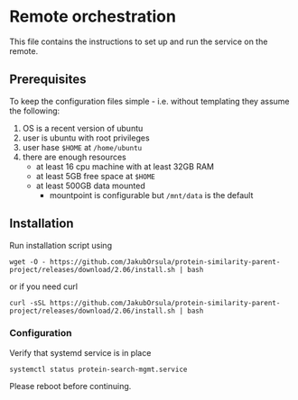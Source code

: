 # Remote orchestration

This file contains the instructions to set up and run the service on the remote.

## Prerequisites

To keep the configuration files simple - i.e. without templating they assume the following:
1. OS is a recent version of ubuntu
2. user is ubuntu with root privileges
3. user hase `$HOME` at `/home/ubuntu`
4. there are enough resources
    + at least 16 cpu machine with at least 32GB  RAM
    + at least 5GB free space at `$HOME`
    + at least 500GB data mounted
      + mountpoint is configurable but `/mnt/data` is the default

## Installation

Run installation script using

```shell
wget -O - https://github.com/JakubOrsula/protein-similarity-parent-project/releases/download/2.06/install.sh | bash
```

or if you need curl

```shell
curl -sSL https://github.com/JakubOrsula/protein-similarity-parent-project/releases/download/2.06/install.sh | bash
```

### Configuration

Verify that systemd service is in place
```shell
systemctl status protein-search-mgmt.service
```

Please reboot before continuing.